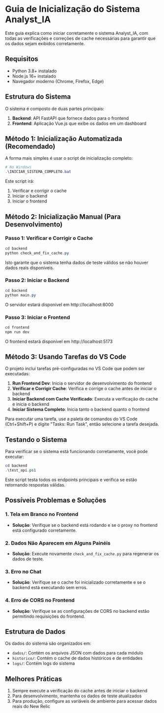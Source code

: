 # Guia de Inicialização do Sistema Analyst_IA

Este guia explica como iniciar corretamente o sistema Analyst_IA, com todas as verificações e correções de cache necessárias para garantir que os dados sejam exibidos corretamente.

## Requisitos

- Python 3.8+ instalado
- Node.js 16+ instalado
- Navegador moderno (Chrome, Firefox, Edge)

## Estrutura do Sistema

O sistema é composto de duas partes principais:

1. **Backend**: API FastAPI que fornece dados para o frontend
2. **Frontend**: Aplicação Vue.js que exibe os dados em um dashboard

## Método 1: Inicialização Automatizada (Recomendado)

A forma mais simples é usar o script de inicialização completo:

```powershell
# No Windows
.\INICIAR_SISTEMA_COMPLETO.bat
```

Este script irá:
1. Verificar e corrigir o cache
2. Iniciar o backend
3. Iniciar o frontend

## Método 2: Inicialização Manual (Para Desenvolvimento)

### Passo 1: Verificar e Corrigir o Cache

```powershell
cd backend
python check_and_fix_cache.py
```

Isto garante que o sistema tenha dados de teste válidos se não houver dados reais disponíveis.

### Passo 2: Iniciar o Backend

```powershell
cd backend
python main.py
```

O servidor estará disponível em http://localhost:8000

### Passo 3: Iniciar o Frontend

```powershell
cd frontend
npm run dev
```

O frontend estará disponível em http://localhost:5173

## Método 3: Usando Tarefas do VS Code

O projeto inclui tarefas pré-configuradas no VS Code que podem ser executadas:

1. **Run Frontend Dev**: Inicia o servidor de desenvolvimento do frontend
2. **Verificar e Corrigir Cache**: Verifica e corrige o cache antes de iniciar o backend
3. **Iniciar Backend com Cache Verificado**: Executa a verificação do cache e inicia o backend
4. **Iniciar Sistema Completo**: Inicia tanto o backend quanto o frontend

Para executar uma tarefa, use a paleta de comandos do VS Code (Ctrl+Shift+P) e digite "Tasks: Run Task", então selecione a tarefa desejada.

## Testando o Sistema

Para verificar se o sistema está funcionando corretamente, você pode executar:

```powershell
cd backend
.\test_api.ps1
```

Este script testa todos os endpoints principais e verifica se estão retornando respostas válidas.

## Possíveis Problemas e Soluções

### 1. Tela em Branco no Frontend

- **Solução**: Verifique se o backend está rodando e se o proxy no frontend está configurado corretamente.

### 2. Dados Não Aparecem em Alguns Painéis

- **Solução**: Execute novamente `check_and_fix_cache.py` para regenerar os dados de teste.

### 3. Erro no Chat

- **Solução**: Verifique se o cache foi inicializado corretamente e se o backend está executando sem erros.

### 4. Erro de CORS no Frontend

- **Solução**: Verifique se as configurações de CORS no backend estão permitindo requisições do frontend.

## Estrutura de Dados

Os dados do sistema são organizados em:

- `dados/`: Contém os arquivos JSON com dados para cada módulo
- `historico/`: Contém o cache de dados históricos e de entidades
- `logs/`: Contém logs do sistema

## Melhores Práticas

1. Sempre execute a verificação do cache antes de iniciar o backend
2. Para desenvolvimento, mantenha os dados de teste atualizados
3. Para produção, configure as variáveis de ambiente para acessar dados reais do New Relic

